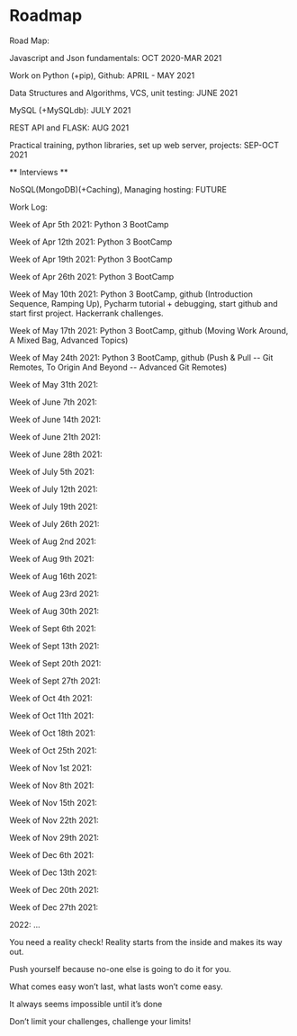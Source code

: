 # Roadmap

Road Map:

Javascript and Json fundamentals: OCT 2020-MAR 2021

Work on Python (+pip), Github: APRIL - MAY 2021

Data Structures and Algorithms, VCS, unit testing: JUNE 2021

MySQL (+MySQLdb): JULY 2021

REST API and FLASK: AUG 2021

Practical training, python libraries, set up web server, projects: SEP-OCT 2021

** Interviews **

NoSQL(MongoDB)(+Caching), Managing hosting: FUTURE



Work Log:

Week of Apr 5th 2021: Python 3 BootCamp

Week of Apr 12th 2021: Python 3 BootCamp

Week of Apr 19th 2021: Python 3 BootCamp

Week of Apr 26th 2021: Python 3 BootCamp


Week of May 10th 2021: Python 3 BootCamp, github (Introduction Sequence, Ramping Up), Pycharm tutorial + debugging, start github and start first project. Hackerrank challenges.

Week of May 17th 2021: Python 3 BootCamp, github (Moving Work Around, A Mixed Bag, Advanced Topics)

Week of May 24th 2021: Python 3 BootCamp, github (Push & Pull -- Git Remotes, To Origin And Beyond -- Advanced Git Remotes)

Week of May 31th 2021: 


Week of June 7th 2021: 

Week of June 14th 2021: 

Week of June 21th 2021: 

Week of June 28th 2021: 



Week of July 5th 2021: 

Week of July 12th 2021: 

Week of July 19th 2021: 

Week of July 26th 2021: 



Week of Aug 2nd 2021: 

Week of Aug 9th 2021: 

Week of Aug 16th 2021: 

Week of Aug 23rd 2021:

Week of Aug 30th 2021: 



Week of Sept 6th 2021: 

Week of Sept 13th 2021: 

Week of Sept 20th 2021: 

Week of Sept 27th 2021: 



Week of Oct 4th 2021: 

Week of Oct 11th 2021: 

Week of Oct 18th 2021: 

Week of Oct 25th 2021: 



Week of Nov 1st 2021: 

Week of Nov 8th 2021: 

Week of Nov 15th 2021: 

Week of Nov 22th 2021:

Week of Nov 29th 2021:



Week of Dec 6th 2021: 

Week of Dec 13th 2021: 

Week of Dec 20th 2021: 

Week of Dec 27th 2021: 



2022: ...




You need a reality check! Reality starts from the inside and makes its way out.

Push yourself because no-one else is going to do it for you.

What comes easy won’t last, what lasts won’t come easy.

It always seems impossible until it’s done

Don’t limit your challenges, challenge your limits!










